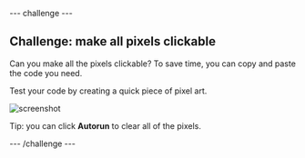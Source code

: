 \--- challenge \---

## Challenge: make all pixels clickable

Can you make all the pixels clickable? To save time, you can copy and paste the code you need.

Test your code by creating a quick piece of pixel art.

![screenshot](images/pixel-art-black-example.png)

Tip: you can click **Autorun** to clear all of the pixels.

\--- /challenge \---
